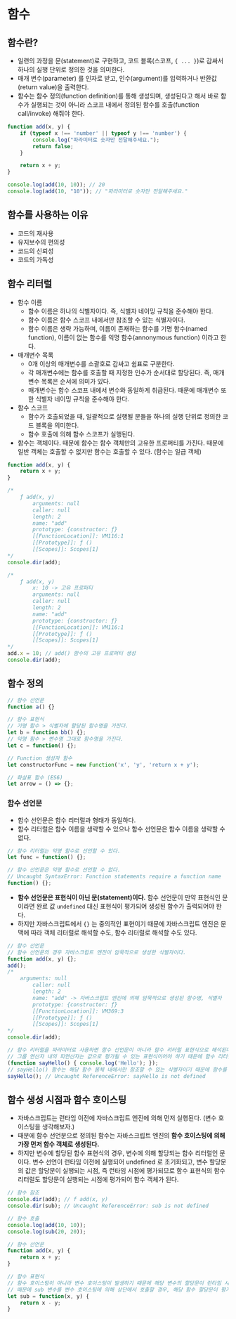 # 함수

## 함수란?

- 일련의 과정을 문(statement)로 구현하고, 코드 블록(스코프, `{ ... }`)로 감싸서 하나의 실행 단위로 정의한 것을 의미한다.
- 매개 변수(parameter) 를 인자로 받고, 인수(argument)를 입력하거나 반환값(return value)을 출력한다.
- 함수는 함수 정의(function definition)를 통해 생성되며, 생성된다고 해서 바로 함수가 실행되는 것이 아니라 스코프 내에서 정의된 함수를 호출(function call/invoke) 해줘야 한다.

```jsx
function add(x, y) {
	if (typeof x !== 'number' || typeof y !== 'number') {
		console.log("파라미터로 숫자만 전달해주세요.");
		return false;
	}

	return x + y;
}

console.log(add(10, 10)); // 20
console.log(add(10, "10")); // "파라미터로 숫자만 전달해주세요."
```

## 함수를 사용하는 이유

- 코드의 재사용
- 유지보수의 편의성
- 코드의 신뢰성
- 코드의 가독성

## 함수 리터럴

- 함수 이름
    - 함수 이름은 하나의 식별자이다. 즉, 식별자 네이밍 규칙을 준수해야 한다.
    - 함수 이름은 함수 스코프 내에서만 참조할 수 있는 식별자이다.
    - 함수 이름은 생략 가능하며, 이름이 존재하는 함수를 기명 함수(named function), 이름이 없는 함수를 익명 함수(annonymous function) 이라고 한다.
- 매개변수 목록
    - 0개 이상의 매개변수를 소괄호로 감싸고 쉼표로 구분한다.
    - 각 매개변수에는 함수를 호출할 때 지정한 인수가 순서대로 할당된다.
    즉, 매개변수 목록은 순서에 의미가 있다.
    - 매개변수는 함수 스코프 내에서 변수와 동일하게 취급된다. 때문에 매개변수 또한 식별자 네이밍 규칙을 준수해야 한다.
- 함수 스코프
    - 함수가 호출되었을 때, 일괄적으로 실행될 문들을 하나의 실행 단위로 정의한 코드 블록을 의미한다.
    - 함수 호출에 의해 함수 스코프가 실행된다.
- 함수는 객체이다. 때문에 함수는 함수 객체만의 고유한 프로퍼티를 가진다.
때문에 일반 객체는 호출할 수 없지만 함수는 호출할 수 있다. (함수는 일급 객체)

```jsx
function add(x, y) {
	return x + y;
}

/*
	ƒ add(x, y)
		arguments: null
		caller: null
		length: 2
		name: "add"
		prototype: {constructor: ƒ}
		[[FunctionLocation]]: VM116:1
		[[Prototype]]: ƒ ()
		[[Scopes]]: Scopes[1]
*/
console.dir(add);

/*
	ƒ add(x, y)
		x: 10 -> 고유 프로퍼티
		arguments: null
		caller: null
		length: 2
		name: "add"
		prototype: {constructor: ƒ}
		[[FunctionLocation]]: VM116:1
		[[Prototype]]: ƒ ()
		[[Scopes]]: Scopes[1]
*/
add.x = 10; // add() 함수의 고유 프로퍼티 생성
console.dir(add);
```

## 함수 정의

```jsx
// 함수 선언문
function a() {}

// 함수 표현식
// 기명 함수 > 식별자에 할당된 함수명을 가진다.
let b = function bb() {};
// 익명 함수 > 변수명 그대로 함수명을 가진다.
let c = function() {};

// Function 생성자 함수
let constructorFunc = new Function('x', 'y', 'return x + y');

// 화살표 함수 (ES6)
let arrow = () => {};
```

### 함수 선언문

- 함수 선언문은 함수 리터럴과 형태가 동일하다.
- 함수 리터럴은 함수 이름을 생략할 수 있으나 함수 선언문은 함수 이름을 생략할 수 없다.

```jsx
// 함수 리터럴는 익명 함수로 선언할 수 있다.
let func = function() {};

// 함수 선언문은 익명 함수로 선언할 수 없다.
// Uncaught SyntaxError: Function statements require a function name
function() {};
```

- **함수 선언문은 표현식이 아닌 문(statement)이다.**
함수 선언문이 만약 표현식인 문이라면 완료 값 `undefined` 대신 표현식이 평가되어 생성된 함수가 출력되어야 한다.
- 하지만 자바스크립트에서 `{}` 는 중의적인 표현이기 때문에 자바스크립트 엔진은 문맥에 따라 객체 리터럴로 해석할 수도, 함수 리터럴로 해석할 수도 있다.

```jsx
// 함수 선언문
// 함수 선언문의 경우 자바스크립트 엔진이 암묵적으로 생성한 식별자이다.
function add(x, y) {};
add();
/*
	arguments: null
		caller: null
		length: 2
		name: "add" -> 자바스크립트 엔진에 의해 암묵적으로 생성된 함수명, 식별자
		prototype: {constructor: ƒ}
		[[FunctionLocation]]: VM369:3
		[[Prototype]]: ƒ ()
		[[Scopes]]: Scopes[1]
*/
console.dir(add);

// 함수 리터럴을 파라미터로 사용하면 함수 선언문이 아니라 함수 리터럴 표현식으로 해석된다.
// 그룹 연산자 내의 피연산자는 값으로 평가될 수 있는 표현식이어야 하기 때문에 함수 리터럴 표현식으로 해석된다.
(function sayHello() { console.log('Hello'); });
// sayHello() 함수는 해당 함수 몸체 내에서만 참조할 수 있는 식별자이기 때문에 함수를 호출할 수 없다.
sayHello(); // Uncaught ReferenceError: sayHello is not defined
```

## **함수 생성 시점과 함수 호이스팅**

- 자바스크립트는 런타임 이전에 자바스크립트 엔진에 의해 먼저 실행된다. (변수 호이스팅을 생각해보자.)
- 때문에 함수 선언문으로 정의된 함수는 자바스크립트 엔진의 **함수 호이스팅에 의해 가장 먼저 함수 객체로 생성된다.**
- 하지만 변수에 할당된 함수 표현식의 경우, 변수에 의해 할당되는 함수 리터럴인 문이다.
변수 선언이 런타임 이전에 실행되어 undefined  로 초기화되고, 변수 할당문의 값은 할당문이 실행되는 시점, 즉 런타임 시점에 평가되므로 함수 표현식의 함수 리터럴도 할당문이 실행되는 시점에 평가되어 함수 객체가 된다.

```jsx
// 함수 참조
console.dir(add); // f add(x, y)
console.dir(sub); // Uncaught ReferenceError: sub is not defined

// 함수 호출
console.log(add(10, 10));
console.log(sub(20, 20));

// 함수 선언문
function add(x, y) {
	return x + y;
}

// 함수 표현식
// 함수 호이스팅이 아니라 변수 호이스팅이 발생하기 때문에 해당 변수의 할당문이 런타임 시점에 평가된다.
// 때문에 sub 변수를 변수 호이스팅에 의해 상단에서 호출할 경우, 해당 함수 할당문이 평가되지 않은 시점이기 때문에 에러가 발생한다.
let sub = function(x, y) {
	return x - y;
}
```